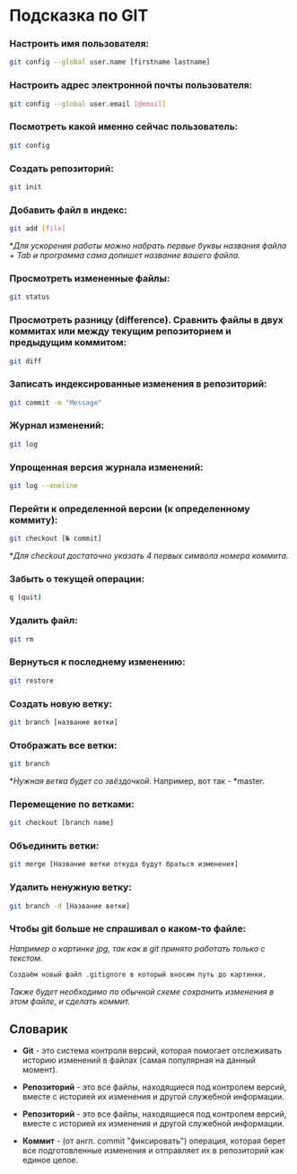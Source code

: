 # Подсказка по GIT  

### Настроить имя пользователя:
```sh
git config --global user.name [firstname lastname]
```
### Настроить адрес электронной почты пользователя:
```sh
git config --global user.email [@email]
```
### Посмотреть какой именно сейчас пользователь:
```sh
git config
```
### Создать репозиторий:
```sh
git init
```
### Добавить файл в индекс:
```sh
git add [file]
```
**Для ускорения работы можно набрать первые буквы названия файла + Tab и программа сама допишет название вашего файла.*
### Просмотреть измененные файлы:
```sh
git status
```
### Просмотреть разницу (difference). Сравнить файлы в двух коммитах или между текущим репозиторием и предыдущим коммитом:
```sh
git diff
```
### Записать индексированные изменения в репозиторий:
```sh
git commit -m "Message"
```
### Журнал изменений:
```sh
git log 
```
### Упрощенная версия журнала изменений: 
```sh 
git log --oneline
```
### Перейти к определенной версии (к определенному коммиту):
```sh
git checkout [№ commit]
```
**Для checkout достаточно указать 4 первых символа номера коммита.*

### Забыть о текущей операции:
```sh
q (quit)
```
### Удалить файл:
```sh
git rm 
```
### Вернуться к последнему изменению:
```sh
git restore
```

### Создать новую ветку:
```sh
git branch [название ветки]
```

### Отображать все ветки:
```sh
git branch 
```
*_Нужная ветка будет со звёздочкой_. Например, вот так - *master.

### Перемещение по ветками:
```sh
git checkout [branch name]
```
### Объединить ветки:
```sh
git merge [Название ветки откуда будут браться изменения]
```
### Удалить ненужную ветку:
```sh
git branch -d [Название ветки]
```
### Чтобы git больше не спрашивал о каком-то файле: 
*Например о картинке jpg, так как в git принято работать только с текстом.*
```sh
Создаём новый файл .gitignore в который вносим путь до картинки.
```
*Также будет необходимо по обычной схеме сохранить изменения в этом файле, и сделать коммит.*

## Словарик
* **Git** - это система контроля версий, которая помогает отслеживать историю изменений в файлах (самая популярная на данный момент).

* **Репозиторий** - это все файлы, находящиеся под контролем версий, вместе с историей их изменения и другой служебной информации.


* **Репозиторий** - это все файлы, находящиеся под контролем версий, вместе с историей их изменения и другой служебной информации.

* **Коммит** - (от англ. commit "фиксировать") операция, которая берет все подготовленные изменения и отправляет их в репозиторий как единое целое.



